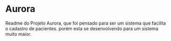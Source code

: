 # Aurora
Readme do Projeto Aurora, que foi pensado para ser um sistema que facilita o cadastro de pacientes. porém esta se desenvolvendo para um sistema muito maior.
